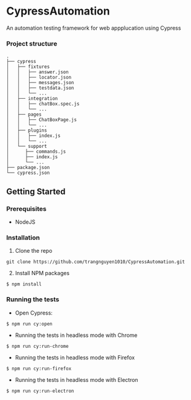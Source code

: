 # CypressAutomation
An automation testing framework for web appplucation using Cypress
### Project structure
```
.
├── cypress
│   ├── fixtures
│   │   ├── answer.json
│   │   ├── locator.json
│   │   ├── messages.json
│   │   ├── testdata.json
│   │   └── ...
│   ├── integration
│   │   ├── chatBox.spec.js
│   │   └── ...
│   ├── pages
│   │   ├── ChatBoxPage.js
│   │   └── ...
│   ├── plugins
│   │   ├── index.js
│   │   └── ...
│   └── support
│      ├── commands.js
│      ├── index.js
│      └── ...
├── package.json
└── cypress.json
```
## Getting Started
### Prerequisites
- NodeJS

### Installation
1. Clone the repo
```
git clone https://github.com/trangnguyen1010/CypressAutomation.git
```
2. Install NPM packages
```
$ npm install
```
### Running the tests
- Open Cypress:
```
$ npm run cy:open
```
- Running the tests in headless mode with Chrome
```
$ npm run cy:run-chrome
```
- Running the tests in headless mode with Firefox
```
$ npm run cy:run-firefox
```
- Running the tests in headless mode with Electron
```
$ npm run cy:run-electron
```
